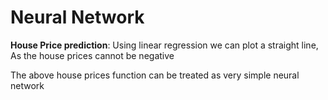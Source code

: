 # Neural Network

**House Price prediction**: Using linear regression we can plot a straight line, As the house prices cannot be negative

The above house prices function can be treated as very simple neural network